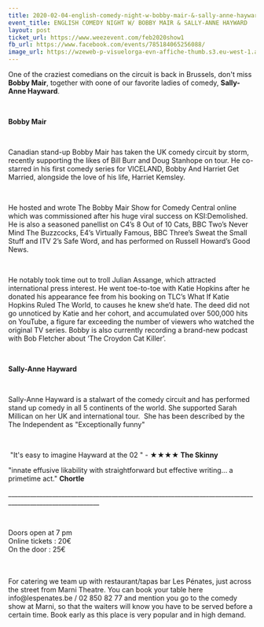 ```yaml
---
title: 2020-02-04-english-comedy-night-w-bobby-mair-&-sally-anne-hayward
event_title: ENGLISH COMEDY NIGHT W/ BOBBY MAIR & SALLY-ANNE HAYWARD
layout: post
ticket_url: https://www.weezevent.com/feb2020show1
fb_url: https://www.facebook.com/events/785184065256088/
image_url: https://wzeweb-p-visuelorga-evn-affiche-thumb.s3.eu-west-1.amazonaws.com/affiche_576107.thumb53700.1575721545.jpg
---
```

<p>One of the craziest comedians on the circuit is back in Brussels, don't miss <strong>Bobby Mair</strong>, together with oone of our favorite ladies of comedy, <strong>Sally-Anne Hayward</strong>.&nbsp;</p><p>&nbsp;</p><p><strong>Bobby Mair</strong></p><p>&nbsp;</p><p>Canadian stand-up&nbsp;Bobby Mair&nbsp;has taken the UK comedy circuit by storm, recently supporting the likes of Bill Burr and Doug Stanhope on tour. He co-starred in his first comedy series for VICELAND, Bobby And Harriet Get Married, alongside the love of his life, Harriet Kemsley.</p><p>&nbsp;</p><p>He hosted and wrote The Bobby Mair Show for Comedy Central online which was commissioned after his huge viral success on KSI:Demolished. He is also a seasoned panellist on C4’s 8 Out of 10 Cats, BBC Two’s Never Mind The Buzzcocks, E4’s Virtually Famous, BBC Three’s Sweat the Small Stuff and ITV 2’s Safe Word, and has performed on Russell Howard’s Good News.</p><p>&nbsp;</p><p>He notably took time out to troll Julian Assange, which attracted international press interest. He went toe-to-toe with Katie Hopkins after he donated his appearance fee from his booking on TLC’s What If Katie Hopkins Ruled The World, to causes he knew she’d hate. The deed did not go unnoticed by Katie and her cohort, and accumulated over 500,000 hits on YouTube, a figure far exceeding the number of viewers who watched the original TV series. Bobby is also currently recording a brand-new podcast with Bob Fletcher about ‘The Croydon Cat Killer’.</p><p>&nbsp;</p><p><strong>Sally-Anne Hayward</strong></p><p>&nbsp;</p><p>Sally-Anne Hayward is a stalwart of the comedy circuit and has performed stand up comedy in all 5 continents of the world. She supported Sarah Millican on her UK and international tour.&nbsp; She has been described by the The Independent as&nbsp;"Exceptionally funny"</p><p>&nbsp;</p><p>&nbsp;"It's easy to imagine Hayward at the 02&nbsp;" -&nbsp;<strong>★★★★</strong><strong>&nbsp;The Skinny</strong></p><p>"innate effusive likability with straightforward but effective writing... a primetime act."&nbsp;<strong>Chortle</strong></p><p>___________________________________________________________________________________________________________</p><p>&nbsp;</p><p><span><span>Doors open at 7 pm<br>Online tickets : 20€<br>On the door : 25€</span></span></p><p><br><br><span><span>For catering we team up with restaurant/tapas bar Les Pénates, just across the street from Marni Theatre. You can book your table here info@lespenates.be / 02 850 82 77 and mention you go to the comedy show at Marni, so that the waiters will know you have to be served before a certain time. Book early as this place is very popular and in high demand.</span></span></p>